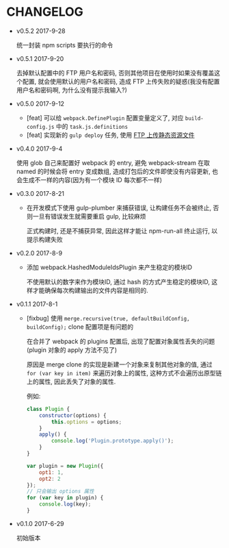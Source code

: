 # CHANGELOG

* v0.5.2 2017-9-28

  统一封装 npm scripts 要执行的命令

* v0.5.1 2017-9-20

  去掉默认配置中的 FTP 用户名和密码, 否则其他项目在使用时如果没有覆盖这个配置, 就会使用默认的用户名和密码, 造成 FTP 上传失败的疑惑(我没有配置用户名和密码啊, 为什么没有提示我输入?)

* v0.5.0 2017-9-12

  * [feat] 可以给 `webpack.DefinePlugin` 配置变量定义了, 对应 `build-config.js` 中的 `task.js.definitions`
  * [feat] 实现新的 `gulp deploy` 任务, 使用 [FTP 上传静态资源文件](https://github.com/ufologist/fe-common-build/blob/master/task/deploy.md)

* v0.4.0 2017-9-4

  使用 glob 自己来配置好 webpack 的 entry, 避免 webpack-stream 在取 named 的时候会将 entry 变成数组, 造成打包后的文件即使没有内容更新, 也会生成不一样的内容(因为有一个模块 ID 每次都不一样)

* v0.3.0 2017-8-21

  * 在开发模式下使用 gulp-plumber 来捕获错误, 让构建任务不会被终止, 否则一旦有错误发生就需要重启 gulp, 比较麻烦
  
    正式构建时, 还是不捕获异常, 因此这样才能让 npm-run-all 终止运行, 以提示构建失败

* v0.2.0 2017-8-9

  * 添加 webpack.HashedModuleIdsPlugin 来产生稳定的模块ID
  
    不使用默认的数字来作为模块ID, 通过 hash 的方式产生稳定的模块ID, 这样才能确保每次构建输出的文件内容是相同的.

* v0.1.1 2017-8-1

  * [fixbug] 使用 `merge.recursive(true, defaultBuildConfig, buildConfig);` clone 配置项是有问题的

    在合并了 webpack 的 plugins 配置后, 出现了配置对象属性丢失的问题(plugin 对象的 apply 方法不见了)

    原因是 merge clone 的实现是新建一个对象来复制其他对象的值, 通过 `for (var key in item)` 来遍历对象上的属性, 这种方式不会遍历出原型链上的属性, 因此丢失了对象的属性.

    例如:
    ```javascript
    class Plugin {
        constructor(options) {
            this.options = options;
        }
        apply() {
            console.log('Plugin.prototype.apply()');
        }
    }

    var plugin = new Plugin({
        opt1: 1,
        opt2: 2
    });
    // 只会输出 options 属性
    for (var key in plugin) {
        console.log(key);
    }
    ```

* v0.1.0 2017-6-29

  初始版本